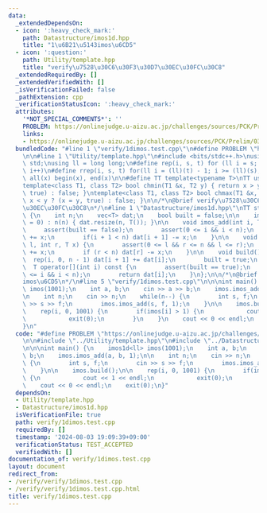 ```yaml
---
data:
  _extendedDependsOn:
  - icon: ':heavy_check_mark:'
    path: Datastructure/imos1d.hpp
    title: "1\u6B21\u5143imos\u6CD5"
  - icon: ':question:'
    path: Utility/template.hpp
    title: "verify\u7528\u30C6\u30F3\u30D7\u30EC\u30FC\u30C8"
  _extendedRequiredBy: []
  _extendedVerifiedWith: []
  _isVerificationFailed: false
  _pathExtension: cpp
  _verificationStatusIcon: ':heavy_check_mark:'
  attributes:
    '*NOT_SPECIAL_COMMENTS*': ''
    PROBLEM: https://onlinejudge.u-aizu.ac.jp/challenges/sources/PCK/Prelim/0360?year=2017
    links:
    - https://onlinejudge.u-aizu.ac.jp/challenges/sources/PCK/Prelim/0360?year=2017
  bundledCode: "#line 1 \"verify/1dimos.test.cpp\"\n#define PROBLEM \"https://onlinejudge.u-aizu.ac.jp/challenges/sources/PCK/Prelim/0360?year=2017\"\
    \n\n#line 1 \"Utility/template.hpp\"\n#include <bits/stdc++.h>\nusing namespace\
    \ std;\nusing ll = long long;\n#define rep(i, s, t) for (ll i = s; i < (ll)(t);\
    \ i++)\n#define rrep(i, s, t) for(ll i = (ll)(t) - 1; i >= (ll)(s); i--)\n#define\
    \ all(x) begin(x), end(x)\n\n#define TT template<typename T>\nTT using vec = vector<T>;\n\
    template<class T1, class T2> bool chmin(T1 &x, T2 y) { return x > y ? (x = y,\
    \ true) : false; }\ntemplate<class T1, class T2> bool chmax(T1 &x, T2 y) { return\
    \ x < y ? (x = y, true) : false; }\n\n/*\n@brief verify\u7528\u30C6\u30F3\u30D7\
    \u30EC\u30FC\u30C8\n*/\n#line 1 \"Datastructure/imos1d.hpp\"\nTT struct imos1d\
    \ {\n    int n;\n    vec<T> dat;\n    bool built = false;\n\n    imos1d(int n\
    \ = 0) : n(n) { dat.resize(n, T()); }\n\n    void imos_add(int i, T x) {\n   \
    \     assert(built == false);\n        assert(0 <= i && i < n);\n        dat[i]\
    \ += x;\n        if(i + 1 < n) dat[i + 1] -= x;\n    }\n\n    void imos_add(int\
    \ l, int r, T x) {\n        assert(0 <= l && r <= n && l <= r);\n        dat[l]\
    \ += x;\n        if (r < n) dat[r] -= x;\n    }\n\n    void build() {\n      \
    \  rep(i, 0, n - 1) dat[i + 1] += dat[i];\n        built = true;\n    }\n\n  \
    \  T operator[](int i) const {\n        assert(built == true);\n        assert(0\
    \ <= i && i < n);\n        return dat[i];\n    }\n};\n\n/*\n@brief 1\u6B21\u5143\
    imos\u6CD5\n*/\n#line 5 \"verify/1dimos.test.cpp\"\n\n\nint main() {\n    imos1d<ll>\
    \ imos(1001);\n    int a, b;\n    cin >> a >> b;\n    imos.imos_add(a, b, 1);\n\
    \n    int n;\n    cin >> n;\n    while(n--) {\n        int s, f;\n        cin\
    \ >> s >> f;\n        imos.imos_add(s, f, 1);\n    }\n\n    imos.build();\n\n\
    \    rep(i, 0, 1001) {\n        if(imos[i] > 1) {\n            cout << 1 << endl;\n\
    \            exit(0);\n        }\n    }\n    cout << 0 << endl;\n    exit(0);\n\
    }\n"
  code: "#define PROBLEM \"https://onlinejudge.u-aizu.ac.jp/challenges/sources/PCK/Prelim/0360?year=2017\"\
    \n\n#include \"../Utility/template.hpp\"\n#include \"../Datastructure/imos1d.hpp\"\
    \n\n\nint main() {\n    imos1d<ll> imos(1001);\n    int a, b;\n    cin >> a >>\
    \ b;\n    imos.imos_add(a, b, 1);\n\n    int n;\n    cin >> n;\n    while(n--)\
    \ {\n        int s, f;\n        cin >> s >> f;\n        imos.imos_add(s, f, 1);\n\
    \    }\n\n    imos.build();\n\n    rep(i, 0, 1001) {\n        if(imos[i] > 1)\
    \ {\n            cout << 1 << endl;\n            exit(0);\n        }\n    }\n\
    \    cout << 0 << endl;\n    exit(0);\n}"
  dependsOn:
  - Utility/template.hpp
  - Datastructure/imos1d.hpp
  isVerificationFile: true
  path: verify/1dimos.test.cpp
  requiredBy: []
  timestamp: '2024-08-03 19:09:39+09:00'
  verificationStatus: TEST_ACCEPTED
  verifiedWith: []
documentation_of: verify/1dimos.test.cpp
layout: document
redirect_from:
- /verify/verify/1dimos.test.cpp
- /verify/verify/1dimos.test.cpp.html
title: verify/1dimos.test.cpp
---
```

